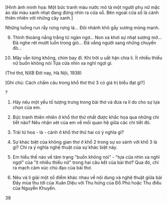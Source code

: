 [Hình ảnh minh họa: Một bức tranh màu nước mô tả một người phụ nữ mặc áo dài màu xanh nhạt đang đứng nhìn ra cửa sổ. Bên ngoài cửa sổ là cảnh thiên nhiên với những cây xanh.]

Những luồng run rẩy rưng rưng lá...
Đôi nhánh khô gầy xương mỏng manh.

9. Thình thoảng nắng trắng từ ngàn ngơ...
Non xa khơi sự nhạt sương mờ...
Đã nghe rét mướt luồn trong gió...
Đã vắng người sang những chuyến đò...

13. Mây vẫn từng không, chim bay đi.
Khi trời u uất hận chia li.
Ít nhiều thiếu nữ buồn không nói
Tựa cửa nhìn xa nghĩ ngợi gì.

(Thơ thơ, NXB Đời nay, Hà Nội, 1938)

[Ghi chú: Cách chấm câu trong khổ thơ thứ 3 có giá trị biểu đạt gì?]

? 

1. Hãy nêu một yếu tố tượng trưng trong bài thơ và đưa ra lí do cho sự lựa chọn của em.

2. Bức tranh thiên nhiên ở khổ thơ thứ nhất được khắc họa qua những chi tiết nào? Nêu nhận xét của em về mối quan hệ giữa các chi tiết đó.

3. Trải từ hoa - lá - cành ở khổ thơ thứ hai có ý nghĩa gì?

4. Sự khác biệt của không gian thơ ở khổ 2 trong sự so sánh với khổ 3 là gì? Chỉ ra ý nghĩa nghệ thuật của sự khác biệt này.

5. Em hiểu thế nào về tâm trạng "buồn không nói" - "tựa cửa nhìn xa nghĩ ngợi" của "ít nhiều thiếu nữ" trong hai câu kết của bài thơ? Qua đó, chỉ ra mạch cảm xúc chủ đạo của bài thơ.

6. Nêu và lí giải một số điểm khác nhau về nội dung và nghệ thuật giữa bài Đây mùa thu tới của Xuân Diệu với Thu hứng của Đỗ Phủ hoặc Thu điếu của Nguyễn Khuyến.

38